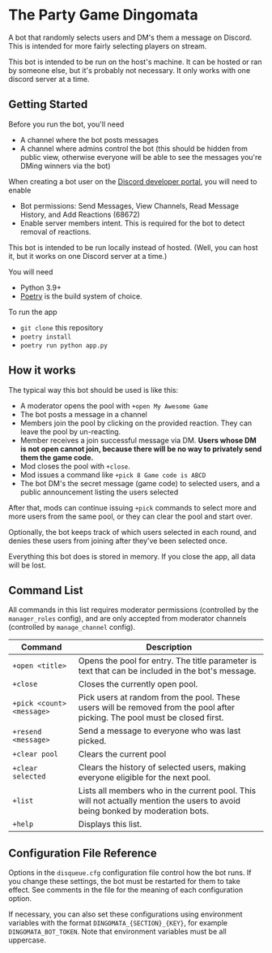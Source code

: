 # The Party Game Dingomata
A bot that randomly selects users and DM's them a message on Discord. This is intended for more fairly selecting 
players on stream. 

This bot is intended to be run on the host's machine. It can be hosted or ran by someone else, but it's probably not
necessary. It only works with one discord server at a time.

## Getting Started

Before you run the bot, you'll need 
- A channel where the bot posts messages
- A channel where admins control the bot (this should be hidden from public view, otherwise everyone will be able to 
  see the messages you're DMing winners via the bot)

When creating a bot user on the [Discord developer portal](https://discord.com/developers), you will need to enable
- Bot permissions: Send Messages, View Channels, Read Message History, and Add Reactions (68672)
- Enable server members intent. This is required for the bot to detect removal of reactions.

This bot is intended to be run locally instead of hosted. (Well, you can host it, but it works on one Discord server 
at a time.)

You will need 
- Python 3.9+ 
- [Poetry](https://python-poetry.org/docs/#installation) is the build system of choice.

To run the app
- `git clone` this repository
- `poetry install`
- `poetry run python app.py`

## How it works

The typical way this bot should be used is like this:

- A moderator opens the pool with `+open My Awesome Game`
- The bot posts a message in a channel
- Members join the pool by clicking on the provided reaction. They can leave the pool by un-reacting.
- Member receives a join successful message via DM. **Users whose DM is not open cannot join, because there will be no way to privately send them the game code.** 
- Mod closes the pool with `+close`.
- Mod issues a command like `+pick 8 Game code is ABCD`
- The bot DM's the secret message (game code) to selected users, and a public announcement listing the users selected

After that, mods can continue issuing `+pick` commands to select more and more users from the same pool, or they can
clear the pool and start over.

Optionally, the bot keeps track of which users selected in each round, and denies these users from joining after they've
been selected once.

Everything this bot does is stored in memory. If you close the app, all data will be lost. 

## Command List

All commands in this list requires moderator permissions (controlled by the `manager_roles` config), and are only 
accepted from moderator channels (controlled by `manage_channel` config).

| Command | Description |
| --- | --- |
| `+open <title>` | Opens the pool for entry. The title parameter is text that can be included in the bot's message. |
| `+close` | Closes the currently open pool. |
| `+pick <count> <message>` | Pick <count> users at random from the pool. These users will be removed from the pool after picking. The pool must be closed first. |
| `+resend <message>` | Send a message to everyone who was last picked. |
| `+clear pool` | Clears the current pool |
| `+clear selected` | Clears the history of selected users, making everyone eligible for the next pool. |
| `+list` | Lists all members who in the current pool. This will not actually mention the users to avoid being bonked by moderation bots.
| `+help` | Displays this list. |

## Configuration File Reference

Options in the `disqueue.cfg` configuration file control how the bot runs. If you change these settings, the bot must 
be restarted for them to take effect. See comments in the file for the meaning of each configuration option.

If necessary, you can also set these configurations using environment variables with the format 
`DINGOMATA_{SECTION}_{KEY}`, for example `DINGOMATA_BOT_TOKEN`. Note that environment variables must be all uppercase.
